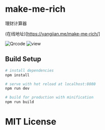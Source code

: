 # make-me-rich

理财计算器

(在线地址)[https://yangjian.me/make-me-rich/]

![Qrcode](http://yangjian.qiniudn.com/Fvocgs-L_wh69NlfibKz6Qpo7B4n)
![view](http://yangjian.qiniudn.com/Fm2cQg2bc0oEFvGZt8NFgns6ktU8)

## Build Setup

``` bash
# install dependencies
npm install

# serve with hot reload at localhost:8080
npm run dev

# build for production with minification
npm run build

```

# MIT License
